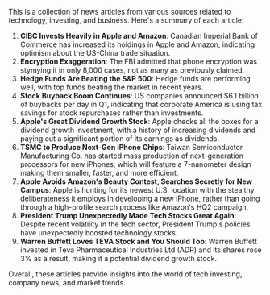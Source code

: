 This is a collection of news articles from various sources related to technology, investing, and business. Here's a summary of each article:

1. **CIBC Invests Heavily in Apple and Amazon**: Canadian Imperial Bank of Commerce has increased its holdings in Apple and Amazon, indicating optimism about the US-China trade situation.
2. **Encryption Exaggeration**: The FBI admitted that phone encryption was stymying it in only 8,000 cases, not as many as previously claimed.
3. **Hedge Funds Are Beating the S&P 500**: Hedge funds are performing well, with top funds beating the market in recent years.
4. **Stock Buyback Boom Continues**: US companies announced $6.1 billion of buybacks per day in Q1, indicating that corporate America is using tax savings for stock repurchases rather than investments.
5. **Apple's Great Dividend Growth Stock**: Apple checks all the boxes for a dividend growth investment, with a history of increasing dividends and paying out a significant portion of its earnings as dividends.
6. **TSMC to Produce Next-Gen iPhone Chips**: Taiwan Semiconductor Manufacturing Co. has started mass production of next-generation processors for new iPhones, which will feature a 7-nanometer design making them smaller, faster, and more efficient.
7. **Apple Avoids Amazon's Beauty Contest, Searches Secretly for New Campus**: Apple is hunting for its newest U.S. location with the stealthy deliberateness it employs in developing a new iPhone, rather than going through a high-profile search process like Amazon's HQ2 campaign.
8. **President Trump Unexpectedly Made Tech Stocks Great Again**: Despite recent volatility in the tech sector, President Trump's policies have unexpectedly boosted technology stocks.
9. **Warren Buffett Loves TEVA Stock and You Should Too**: Warren Buffett invested in Teva Pharmaceutical Industries Ltd (ADR) and its shares rose 3% as a result, making it a potential dividend growth stock.

Overall, these articles provide insights into the world of tech investing, company news, and market trends.